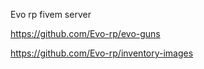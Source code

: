 Evo rp fivem server

https://github.com/Evo-rp/evo-guns


https://github.com/Evo-rp/inventory-images
